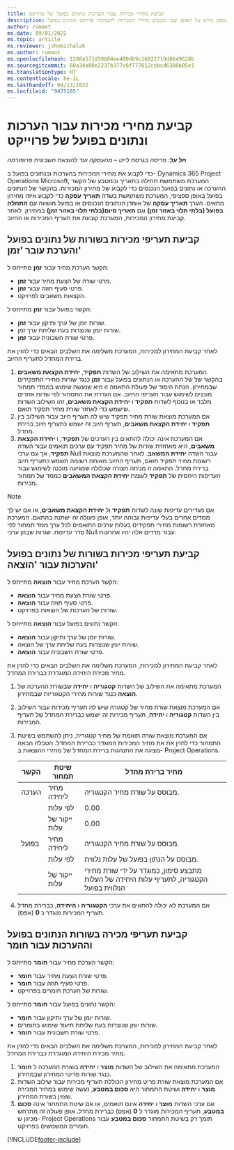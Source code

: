 ```yaml
---
title: קביעת מחירי מכירות עבור הערכות ונתונים בפועל של פרוייקט
description: מאמר זה מספק מידע על האופן שבו נקבעים מחירי המכירות להערכות פרויקט ונתונים בפועל.
author: rumant
ms.date: 09/01/2022
ms.topic: article
ms.reviewer: johnmichalak
ms.author: rumant
ms.openlocfilehash: 1288a571d50604ee400db9c16822719d0649628b
ms.sourcegitcommit: 60a34a00e2237b377c6f777612cebcd6380b05e1
ms.translationtype: HT
ms.contentlocale: he-IL
ms.lasthandoff: 09/13/2022
ms.locfileid: "9475185"
---
```

# <a name="determine-sales-prices-for-project-estimates-and-actuals"></a>קביעת מחירי מכירות עבור הערכות ונתונים בפועל של פרוייקט

_**חל על**: פריסה בגרסת לייט – מהעסקה ועד להוצאת חשבונית פרופורמה_

כדי לקבוע את מחירי המכירות בהערכות ובנתונים בפועל ב- Dynamics 365 Project Operations Microsoft, המערכת משתמשת תחילה בתאריך ובמטבע של הקשר ההערכה או נתונים בפועל הנכנסים כדי לקבוע של מחירון המכירות. בהקשר של הנתונים בפועל באופן ספציפי, המערכת משתמשת בשדה **תאריך עסקה** כדי לקבוע איזה מחירון מתאים. הערך **תאריך עסקה** של אומדן הנתונים הנכנסים או בפועל מושווה עם **התחלה בפועל (בלתי תלוי באזור זמן)** וגם **תאריך סיום(בלתי תלוי באזור זמן)** במחירון. לאחר קביעת מחירון המכירות, המערכת קובעת את תעריף המכירות או החיוב.

## <a name="determining-sales-rates-on-actual-and-estimate-lines-for-time"></a>קביעת תעריפי מכירות בשורות של נתונים בפועל והערכת עובר 'זמן'

הקשר הערכת מחיר עבור **זמן** מתייחס ל:

- פרטי שורה של הצעת מחיר עבור **זמן**.
- פרטי סעיף חוזה עבור **זמן**.
- הקצאות משאבים לפרויקט.

הקשר בפועל עבור **זמן** מתייחס ל:

- שורות יומן של ערך ותיקון עבור **זמן**.
- שורות יומן שנוצרות בעת שליחת ערך זמן.
- פרטי שורת חשבונית עבור **זמן**. 

לאחר קביעת המחירון למכירות, המערכת משלימה את השלבים הבאים כדי להזין את ברירת המחדל לתעריף החיוב.

1. המערכת מתאימה את השילוב של השדות **תפקיד**, **יחידת הקצאת משאבים** בהקשר של של ההערכה או הנתונים בפועל עבור **זמן** כנגד שורות מחירי התפקידים שבמחירון. הנחת היסוד של פעולת התאמה זו היא שנעשה שימוש בממדי תמחור מוכנים לשימוש עבור תעריפי החיוב. אם הגדרת את התמחור לפי שדות אחרים מלבד או בנוסף לשדות **תפקיד** ו **יחידת הקצאת משאבים**, זהו השילוב השדות שישמש כדי לאחזר שורת מחיר תפקיד תואם.
1. אם המערכת מוצאת שורת מחיר תפקיד שיש לה תעריף חיוב עבור השילוב בין **תפקיד** ו **יחידת הקצאת משאבים**, תעריף חיוב זה ישמש כתעריף חיוב ברירת מחדל.
1. אם המערכת אינה יכולה להתאים בין הערכים של **תפקיד**, ו **יחידת הקצאת משאבים**, היא מאחזרת שורות של מחיר תפקיד עם ערכים תואמים עבור השדה **תפקיד**, אך עם ערכי Null עבור השדה **יחידת המשאב**. לאחר שהמערכת מוצאת רשומת מחיר תפקיד תואם, תעריף החיוב מאותה רשומה תשמש כתעריף חיוב ברירת מחדל. התאמה זו מניחה תצורה שכלולה שמגיעה מוכנה לשימוש עבור העדיפות היחסית של **תפקיד** לעומת **יחידת הקצאת המשאבים** כממד של תמחור מכירות.

> [!NOTE]
> אם מגדירים עדיפות שונה לשדות **תפקיד** ול **יחידת הקצאת משאבים**, או אם יש לך ממדים אחרים בעלי עדיפות גבוהה יותר, אופן פעולה זה ישתנה בהתאם. המערכת מאחזרת רשומות מחירי תפקידים בעלות ערכים התואמים לכל ערך ממד תמחור לפי סדר עדיפות. שורות שבהן ערכי Null עבור מדדים אלה יהיו אחרונות.

## <a name="determining-sales-rates-on-actual-and-estimate-lines-for-expense"></a>קביעת תעריפי מכירות בשורות של נתונים בפועל והערכות עבור 'הוצאה'

הקשר הערכת מחיר עבור **הוצאה** מתייחס ל:

- פרטי שורת הצעת מחיר עבור **הוצאה**.
- פרטי סעיף חוזה עבור **הוצאה**.
- שורות של הערכות של הוצאות בפרויקט.

הקשר נתונים בפועל עבור **הוצאה** מתייחס ל:

- שורות יומן של ערך ותיקון עבור **הוצאה**.
- שורות יומן שנוצרות בעת שליחת ערך של הוצאה.
- פרטי שורת חשבונית עבור **הוצאה**. 

לאחר קביעת המחירון למכירות, המערכת משלימה את השלבים הבאים כדי להזין את מחיר מכירת היחידה המוגדרת כברירת המחדל.

1. המערכת מתאימה את השילוב של השדות **קטגוריה** ו **יחידה** שבשורת ההערכה של **הוצאה** כנגד שורות מחירי הקטגוריות שבמחירון.
1. אם המערכת מוצאת שורת מחיר של קטגורה שיש לה תעריף מכירות עבור השילוב בין השדות **קטגוריה** ו **יחידה**, תעריף מכירות זה ישמש כברירת המחדל של תעריף המכירות.
1. אם המערכת מוצאת שורה תואמת של מחיר קטגוריה, ניתן להשתמש בשיטת התמחור כדי להזין את את מחיר המכירות המוגדר כברירת המחדל. הטבלה הבאה מציגה את התנהגות ברירת המחדל של מחירי ההוצאות ב- Project Operations.

    | הקשר | שיטת תמחור | מחיר ברירת מחדל |
    | --- | --- | --- |
    | הערכה | מחיר ליחידה | מבוסס על שורת מחיר הקטגוריה. |
    |        | לפי עלות | 0.00 |
    |        | ייקור של עלות | 0.00 |
    | בפועל‬ | מחיר ליחידה | מבוסס על שורת מחיר הקטגוריה. |
    |        | לפי עלות | מבוסס על הנתון בפועל של עלות נלווית. |
    |        | ייקור של עלות | מתבצע סימון, כמוגדר על ידי שורת מחירי הקטגוריה, לתעריף עלות היחידה של העלות הנלווית בפועל |

1. אם המערכת לא יכולה להתאים את ערכי **הקטגוריה** ו **היחידה**, כברירת מחדל תעריף המכירות מוגדר כ **0** (אפס).

## <a name="determining-sales-rates-on-actual-and-estimate-lines-for-material"></a>קביעת תעריפי מכירה בשורות הנתונים בפועל וההערכות עבור חומר

הקשר הערכת מחיר עבור **חומר** מתייחס ל:

- פרטי שורת הצעת מחיר עבור **חומר**.
- פרטי סעיף חוזה עבור **חומר**.
- שורות של הערכת חומרים בפרוייקט.

הקשר נתונים בפועל עבור **חומר** מתייחס ל:

- שורות יומן של ערך ותיקון עבור **חומר**.
- שורות יומן שנוצרות בעת שליחת תיעוד שימוש בחומרים.
- פרטי שורת חשבונית עבור **חומר**. 

לאחר קביעת המחירון למכירות, המערכת משלימה את השלבים הבאים כדי להזין את מחיר מכירת היחידה המוגדרת כברירת המחדל.

1. המערכת מתאימה את השילוב של השדות **מוצר** ו **יחידה** בשורת ההערכה ל **חומר** כנגד שורות פריטי המחירון שבמחירון.
1. אם המערכת מוצאת שורת פריט מחירון הכוללת תעריף מכירות עבור שילוב השדות **מוצר** ו **יחידה** ושיטת התמחור היא **סכום במטבע**, נעשה שימוש במחיר המכירה שצוין בשורת המחירון. 
1. אם ערכי השדות **מוצר** ו **יחידה** אינם תואמים, או אם שיטת התמחור אינה **סכום במטבע**, תעריף המכירות מוגדר ל **0** (אפס) כברירת מחדל. אופן פעולה זה מתרחש מכיוון ש- Project Operations תומך רק בשיטת התמחור **סכום במטבע** עבור חומרים המשמשים בפרויקט.

[!INCLUDE[footer-include](../../includes/footer-banner.md)]
